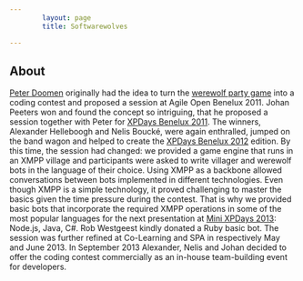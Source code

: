 ```yaml
---
        layout: page
        title: Softwarewolves

---
```


About
---

[Peter Doomen](http://www.linkedin.com/pub/peter-doomen/1/460/33) originally had the idea to turn the <a href="http://en.wikipedia.org/wiki/Mafia_(party_game)">werewolf party game</a> into a coding contest and proposed a session at Agile Open Benelux 2011.
Johan Peeters won and found the concept so intriguing, that he proposed a session together with Peter for [XPDays Benelux 2011](http://www.xpday.be/Xpday2011/sessions/Agile%20Werewolves.html).
The winners, Alexander Helleboogh and Nelis Bouck&eacute;, were again enthralled, jumped on the band wagon and helped to create the [XPDays Benelux 2012]() edition.
By this time, the session had changed: we provided a game engine that runs in an XMPP village and participants were asked to write villager and werewolf bots in the language of their choice.
Using XMPP as a backbone allowed conversations between bots implemented in different technologies.
Even though XMPP is a simple technology, it proved challenging to master the basics given the time pressure during the contest.
That is why we provided basic bots that incorporate the required XMPP operations in some of the most popular languages for the next presentation at [Mini XPDays 2013](): Node.js, Java, C#. Rob Westgeest kindly donated a Ruby basic bot.
The session was further refined at Co-Learning and SPA in respectively May and June 2013.
In September 2013 Alexander, Nelis and Johan decided to offer the coding contest commercially as an in-house team-building event for developers.


